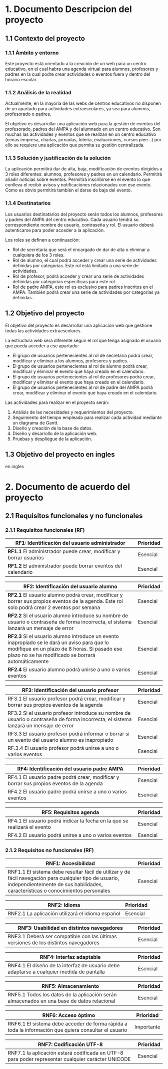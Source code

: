 # 1. Documento Descripcion del proyecto
## 1.1 Contexto del proyecto

### 1.1.1 Ámbito y entorno
Este proyecto está orientado a la creación de un web para un centro educativo, en el cual habra una agenda virtual para alumnos, profesores y padres en la cual podre crear actividades o eventos fuera y dentro del horario escolar.

### 1.1.2 Análisis de la realidad
Actualmente, en la mayoría de las webs de centros educativos no disponen de un apartado para actividades extraescolares, ya sea para alumnos, profesorado o padres.

El objetivo es desarrollar una aplicación web para la gestión de eventos del profesorado, padres del AMPA y del alumnado en un centro educativo. Son muchas las actividades y eventos que se realizan en un centro educativo (cenas empresa, charlas, jornadas, lotería, evaluaciones, cursos piee...) por ello se requiere una aplicación que permita su gestión centralizada.

### 1.1.3 Solución y justificación de la solución 
La aplicación permitirá dar de alta, baja, modificación de eventos dirigidos a 3 roles diferentes: alumnos, profesores y padres en un calendario. Permitirá añadir noticias sobre eventos. Permitirá inscribirse en el evento lo que conlleva el recibir avisos y notificaciones relacionados con ese evento. Como es obvio permitirá también el darse de baja del evento.

### 1.1.4 Destinatarios
Los usuarios destinatarios del proyecto serán todos los alumnos, profesores y padres del AMPA del centro educativo. Cada usuario tendrá su correspondiente nombre de usuario, contraseña y rol. El usuario deberá autenticarse para poder acceder a la aplicación.

Los roles se definen a continuación:
  - Rol de secretaría que será el encargado de dar de alta o eliminar a cualquiera de los 3 roles.
  - Rol de alumno, el cual podrá acceder y crear una serie de actividades definidas por categorías. Este rol está limitado a una serie de actividades. 
  - Rol de profesor, podrá acceder y crear una serie de actividades definidas por categorías específicas para este rol.
  - Rol de padre AMPA, este rol es exclusivo para padres inscritos en el AMPA. También podrá crear una serie de actividades por categorías ya definidas.

## 1.2 Objetivo del proyecto
El objetivo del proyecto es desarrollar una aplicación web que gestione todas las actividades extraescolares.

La estructura web será diferente según el rol que tenga asignado el usuario que pueda acceder a ese apartado:
  - El grupo de usuarios pertenecientes al rol de secretaría podrá crear, modificar y eliminar a los alumnos, profesores y padres.
  - El grupo de usuarios pertenecientes al rol de alumno podrá crear, modificar y eliminar el evento que haya creado en el calendario. 
  - El grupo de usuarios pertenecientes al rol de profesores podrá crear, modificar y eliminar el evento que haya creado en el calendario. 
  - El grupo de usuarios pertenecientes al rol de padre del AMPA podrá crear, modificar y eliminar el evento que haya creado en el calendario.

Las actividades para realizar en el proyecto serán:

  1. Análisis de las necesidades y requerimientos del proyecto.
  2. Seguimiento del tiempo empleado para realizar cada actividad mediante un diagrama de Gantt.
  3. Diseño y creación de la base de datos.
  4. Diseño y desarrollo de la aplicación web.
  5. Pruebas y despliegue de la aplicación.

## 1.3 Objetivo del proyecto en ingles
en ingles

# 2. Documento de acuerdo del proyecto
## 2.1 Requisitos funcionales y no funcionales
### 2.1.1 Requisitos funcionales (RF)

| RF1: Identificación del usuario administrador | Prioridad |
| ------------ | ------------- |
| **RF1.1** El administrador puede crear, modificar y borrar usuarios | Esencial |
| **RF1.2** El administrador puede borrar eventos del calendario | Esencial |

RF2: Identificación del usuario alumno | Prioridad
------------ | -------------
**RF2.1** El usuario alumno podrá crear, modificar y borrar sus propios eventos de la agenda. Este rol solo podrá crear 2 eventos por semana | Esencial
**RF2.2** Si el usuario alumno introduce su nombre de usuario o contraseña de forma incorrecta, el sistema lanzará un mensaje de error | Esencial
**RF2.3** Si el usuario alumno introduce un evento inapropiado se le dará un aviso para que lo modifique en un plazo de 8 horas. Si pasado ese plazo no se ha modificado se borrará automáticamente | Esencial
**RF2.4** El usuario alumno podrá unirse a uno o varios eventos | Esencial

RF3: Identificación del usuario profesor | Prioridad
------------ | -------------
RF3.1 El usuario profesor podrá crear, modificar y borrar sus propios eventos de la agenda | Esencial
RF3.2 Si el usuario profesor introduce su nombre de usuario o contraseña de forma incorrecta, el sistema lanzará un mensaje de error | Esencial
RF3.3 El usuario profesor podrá informar o borrar si un evento del usuario alumno es inapropiado | Esencial
RF.3.4 El usuario profesor podrá unirse a uno o varios eventos | Esencial

RF4: Identificación del usuario padre AMPA | Prioridad
------------ | -------------
RF4.1 El usuario padre podrá crear, modificar y borrar sus propios eventos de la agenda | Esencial
RF4.2 El usuario padre podrá unirse a uno o varios eventos | Esencial

RF5: Requisitos agenda | Prioridad
------------ | -------------
RF4.1 El usuario podrá indicar la fecha en la que se realizará el evento | Esencial
RF4.2 El usuario podrá unirse a uno o varios eventos | Esencial

### 2.1.2 Requisitos no funcionales (RF)

RNF1: Accesibilidad | Prioridad
------------ | -------------
RNF1.1 El sistema debe resultar fácil de utilizar y de fácil navegación para cualquier tipo de usuario, independientemente de sus habilidades, características o conocimientos personales | Esencial

RNF2: Idioma | Prioridad
------------ | -------------
RNF2.1 La aplicación utilizará el idioma español | Esencial

RNF3: Usabilidad en distintos navegadores | Prioridad
------------ | -------------
RNF3.1 Deberá ser compatible con las últimas versiones de los distintos navegadores | Esencial

RNF4: Interfaz adaptable | Prioridad
------------ | -------------
RNF4.1 El diseño de la interfaz de usuario debe adaptarse a cualquier medida de pantalla | Esencial

RNF5: Almacenamiento | Prioridad
------------ | -------------
RNF5.1 Todos los datos de la aplicación serán almacenados en una base de datos relacional | Esencial

RNF6: Acceso óptimo | Prioridad
------------ | -------------
RNF6.1 El sistema debe acceder de forma rápida a toda la información que quiera consultar el usuario | Importante

RNF7: Codificación UTF-8 | Prioridad
------------ | -------------
RNF7.1 la aplicación estará codificada en UTF-8 para poder representar cualquier carácter UNICODE | Esencial





